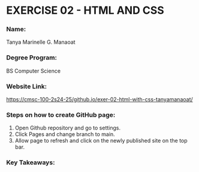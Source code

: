 # EXERCISE 02 - HTML AND CSS

### Name:
Tanya Marinelle G. Manaoat

### Degree Program:
BS Computer Science

### Website Link:
[https://cmsc-100-2s24-25/github.io/exer-02-html-with-css-tanyamanaoat/](https://cmsc-100-2s24-25/github.io/exer-02-html-with-css-tanyamanaoat/)

### Steps on how to create GitHub page:
1. Open Github repository and go to settings.
2. Click Pages and change branch to main.
3. Allow page to refresh and click on the newly published site on the top bar.

### Key Takeaways:
